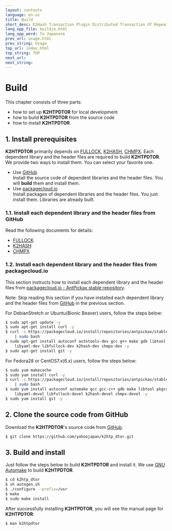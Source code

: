 ```yaml
---
layout: contents
language: en-us
title: Build
short_desc: K2Hash Transaction Plugin Distributed Transaction Of Repeater
lang_opp_file: buildja.html
lang_opp_word: To Japanese
prev_url: usage.html
prev_string: Usage
top_url: index.html
top_string: TOP
next_url: 
next_string: 
---
```


# Build

This chapter consists of three parts:

* how to set up **K2HTPDTOR** for local development
* how to build **K2HTPDTOR** from the source code
* how to install **K2HTPDTOR**.

## 1. Install prerequisites

**K2HTPDTOR** primarily depends on [FULLOCK](https://fullock.antpick.ax/index.html), [K2HASH](https://k2hash.antpick.ax/index.html), [CHMPX](https://chmpx.antpick.ax/index.html). Each dependent library and the header files are required to build **K2HTPDTOR**. We provide two ways to install them. You can select your favorite one.

* Use [GitHub](https://github.com/yahoojapan)  
  Install the source code of dependent libraries and the header files. You will **build** them and install them.
* Use [packagecloud.io](https://packagecloud.io/)  
  Install packages of dependent libraries and the header files. You just install them. Libraries are already built.

### 1.1. Install each dependent library and the header files from GitHub

Read the following documents for details:

* [FULLOCK](https://fullock.antpick.ax/build.html)
* [K2HASH](https://k2hash.antpick.ax/build.html)
* [CHMPX](https://chmpx.antpick.ax/build.html)

### 1.2. Install each dependent library and the header files from packagecloud.io

This section instructs how to install each dependent library and the header files from [packagecloud.io - AntPickax stable repository](https://packagecloud.io/antpickax/stable). 

Note: Skip reading this section if you have installed each dependent library and the header files from [GitHub](https://github.com/yahoojapan) in the previous section.

For DebianStretch or Ubuntu(Bionic Beaver) users, follow the steps below:
```bash
$ sudo apt-get update -y
$ sudo apt-get install curl -y
$ curl -s https://packagecloud.io/install/repositories/antpickax/stable/script.deb.sh \
    | sudo bash
$ sudo apt-get install autoconf autotools-dev gcc g++ make gdb libtool pkg-config \
    libyaml-dev libfullock-dev k2hash-dev chmpx-dev -y
$ sudo apt-get install git -y
```

For Fedora28 or CentOS7.x(6.x) users, follow the steps below:
```bash
$ sudo yum makecache
$ sudo yum install curl -y
$ curl -s https://packagecloud.io/install/repositories/antpickax/stable/script.rpm.sh \
    | sudo bash
$ sudo yum install autoconf automake gcc gcc-c++ gdb make libtool pkgconfig \
    libyaml-devel libfullock-devel k2hash-devel chmpx-devel -y
$ sudo yum install git -y
```

## 2. Clone the source code from GitHub

Download the **K2HTPDTOR**'s source code from [GitHub](https://github.com/yahoojapan/k2htp_dtor).
```bash
$ git clone https://github.com/yahoojapan/k2htp_dtor.git
```

## 3. Build and install

Just follow the steps below to build **K2HTPDTOR** and install it. We use [GNU Automake](https://www.gnu.org/software/automake/) to build **K2HTPDTOR**.
```bash
$ cd k2htp_dtor
$ sh autogen.sh
$ ./configure --prefix=/usr
$ make
$ sudo make install
```

After successfully installing **K2HTPDTOR**, you will see the manual page for **K2HTPDTOR**:
```bash
$ man k2htpdtor
```

